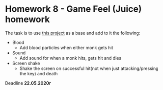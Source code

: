 # Homework 8 - Game Feel (Juice) homework 

The task is to use [this project](https://github.com/Ivan-Vankov/GameDevCourse/tree/gh-pages/Homework/Solutions/Homework5) as a base and add to it the following:

* Blood<br>
    * Add blood particles when either monk gets hit 
* Sound<br>
    * Add sound for when a monk hits, gets hit and dies
* Screen shake<br>
    * Shake the screen on successful hit(not when just attacking/pressing the key) and death

Deadline **22.05.2020г**